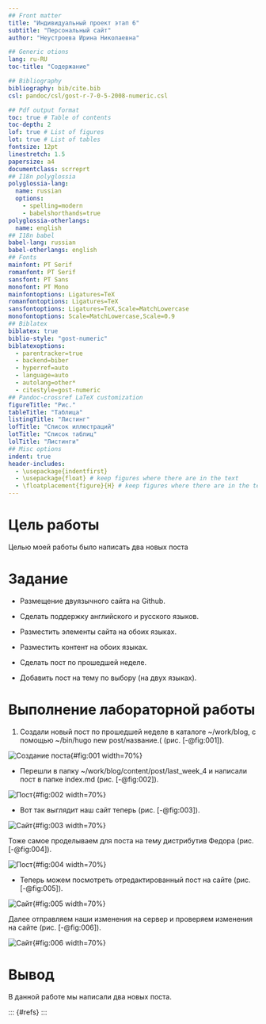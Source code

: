 ```yaml
---
## Front matter
title: "Индивидуальный проект этап 6"
subtitle: "Персональный сайт"
author: "Неустроева Ирина Николаевна"

## Generic otions
lang: ru-RU 
toc-title: "Содержание"

## Bibliography
bibliography: bib/cite.bib
csl: pandoc/csl/gost-r-7-0-5-2008-numeric.csl

## Pdf output format
toc: true # Table of contents
toc-depth: 2
lof: true # List of figures
lot: true # List of tables
fontsize: 12pt
linestretch: 1.5
papersize: a4
documentclass: scrreprt
## I18n polyglossia
polyglossia-lang:
  name: russian
  options:
	- spelling=modern
	- babelshorthands=true
polyglossia-otherlangs:
  name: english
## I18n babel
babel-lang: russian
babel-otherlangs: english
## Fonts
mainfont: PT Serif
romanfont: PT Serif
sansfont: PT Sans
monofont: PT Mono
mainfontoptions: Ligatures=TeX
romanfontoptions: Ligatures=TeX
sansfontoptions: Ligatures=TeX,Scale=MatchLowercase
monofontoptions: Scale=MatchLowercase,Scale=0.9
## Biblatex
biblatex: true
biblio-style: "gost-numeric"
biblatexoptions:
  - parentracker=true
  - backend=biber
  - hyperref=auto
  - language=auto
  - autolang=other*
  - citestyle=gost-numeric
## Pandoc-crossref LaTeX customization
figureTitle: "Рис."
tableTitle: "Таблица"
listingTitle: "Листинг"
lofTitle: "Список иллюстраций"
lotTitle: "Список таблиц"
lolTitle: "Листинги"
## Misc options
indent: true
header-includes:
  - \usepackage{indentfirst}
  - \usepackage{float} # keep figures where there are in the text
  - \floatplacement{figure}{H} # keep figures where there are in the text
---
```


# Цель работы

Целью моей работы было написать два новых поста 

# Задание 

- Размещение двуязычного сайта на Github.

- Сделать поддержку английского и русского языков.

- Разместить элементы сайта на обоих языках.

- Разместить контент на обоих языках.

- Сделать пост по прошедшей неделе.

- Добавить пост на тему по выбору (на двух языках).

# Выполнение лабораторной работы 

1. Создали новый пост по прошедшей неделе в каталоге ~/work/blog, с помощью ~/bin/hugo new post/название.( (рис. [-@fig:001]).

![Создание поста](image/1.jpg){#fig:001 width=70%}

* Перешли в папку ~/work/blog/content/post/last_week_4 и написали пост в папке index.md (рис. [-@fig:002]).

![Пост](image/3.jpg){#fig:002 width=70%}

* Вот так выглядит наш сайт теперь (рис. [-@fig:003]).

![Сайт](image/4.jpg){#fig:003 width=70%}

 Тоже самое проделываем для поста на тему дистрибутив Федора  (рис. [-@fig:004]).

![Пост](image/5.jpg){#fig:004 width=70%}

* Теперь можем посмотреть отредактированный пост на сайте (рис. [-@fig:005]).

![Сайт](image/6.jpg){#fig:005 width=70%}

Далее отправляем наши изменения на сервер и проверяем изменения на сайте  (рис. [-@fig:006]).

![Сайт](image/7.jpg){#fig:006 width=70%} 

# Вывод

В данной работе мы написали два новых поста. 

::: {#refs}
:::
